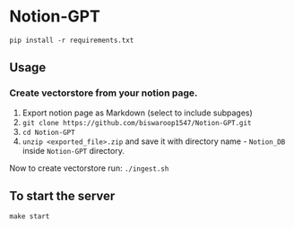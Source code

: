 # Notion-GPT


```
pip install -r requirements.txt
```

## Usage

### Create vectorstore from your notion page.

1. Export notion page as Markdown (select to include subpages)
2. `git clone https://github.com/biswaroop1547/Notion-GPT.git`
3. `cd Notion-GPT`
4. `unzip <exported_file>.zip` and save it with directory name - `Notion_DB` inside `Notion-GPT` directory.

Now to create vectorstore run:
`./ingest.sh`

## To start the server
`make start`